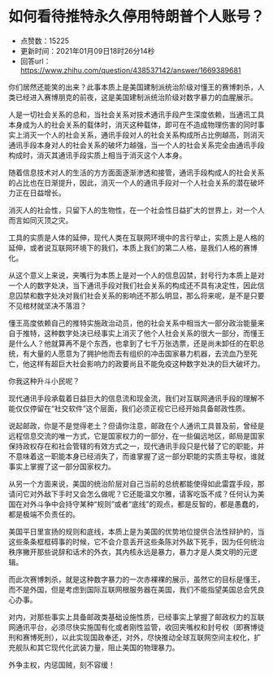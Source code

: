 # 如何看待推特永久停用特朗普个人账号？
- 点赞数：15225
- 更新时间：2021年01月09日18时26分14秒
- 回答url：https://www.zhihu.com/question/438537142/answer/1669389681
<body>
 <p data-pid="zzJ5RT5E">你们居然还能笑的出来？此事本质上是美国建制派统治阶级对懂王的赛博刺杀，人类已经进入赛博朋克的前夜，这是美国建制派统治阶级对数字暴力的血腥展示。</p>
 <p data-pid="TpXzMVu0">人是一切社会关系的总和，当社会关系对技术通讯手段产生深度依赖，当通讯工具本身成为人的社会关系的载体时，消灭这种载体，即可在不造成物理伤害的同时事实上消灭一个人的社会关系，通讯手段对人的社会关系构成所占比例越高，则消灭通讯手段本身对人的社会关系的破坏力越强，当一个人的社会关系完全由通讯手段构成时，消灭其通讯手段实质上相当于消灭这个人本身。</p>
 <p data-pid="yn501ORq">随着信息技术对人的生活的方方面面逐渐渗透和接管，通讯手段构成人的社会关系的占比也在日渐提升，因此，消灭一个人的通讯手段对一个人社会关系的潜在破坏力正在日益增长。</p>
 <p data-pid="vS9aw0Zi">消灭人的社会性，只留下人的生物性，在一个社会性日益扩大的世界上，对一个人而言如同灭顶之灾。</p>
 <p data-pid="J9oytpou">工具的实质是人体的延伸，现代人类在互联网环境中的言行举止，实质上是人格的延伸，或者说互联网环境下的我们，本质上我们的第二人格，是我们人格的赛博化。</p>
 <p data-pid="i1XhsyIm">从这个意义上来说，夹嘴行为本质上是对一个人的信息囚禁，封号行为本质上是对一个人的数字处决，当下通讯手段对我们社会关系的构成还不具有决定性，因此信息囚禁和数字处决对我们社会关系的影响还不那么明显，那么将来呢，是不是只要不见棺材就坚决不落泪？</p>
 <p data-pid="Vk3LKBxF">懂王高度依赖自己的推特实施政治动员，他的社会关系中相当大一部分政治能量来自于推特，这种数字处决已经事实上消灭了他个人社会关系的很大一部分，而懂王是什么人？他就算再不是个东西，也拿到了七千万张选票，还是尚未卸任的在职总统，有大量的人愿意为了拥护他而去有组织的冲击国家暴力机器，去流血乃至死亡，他这样有超巨大社会影响力的政要尚且不能免疫这种数字处决的巨大破坏力。</p>
 <p data-pid="h5cB1AXe">你我这种升斗小民呢？</p>
 <p data-pid="PAEDLm5y">现代通讯手段承载着日益巨大的信息流和现金流，我们对互联网通讯手段的理解不能仅仅停留在“社交软件”这个层面，我们必须正视它已经开始具备邮政性质。</p>
 <p data-pid="c2x7wbFj">说起邮政，你是不是觉得老土？但请你注意，邮政在个人通讯工具普及前，曾经是远程信息交流的唯一方式，它是国家权力的一部分，在一些偏远地区，邮局是国家保持政权存在和社会管辖的有效方式之一，现代通讯手段只是代替了它的职能，并不意味着这一职能本身已经消失了，而谁掌握了这一部分职能的实质主导权，谁就事实上掌握了这一部分国家权力。</p>
 <p data-pid="pdADBAG1">从另一个方面来说，美国的统治阶层对自己当前的总统都能使得如此雷霆手段，那请问它对外敌下手时又会怎么做呢？它还能温文尔雅，请客吃饭不成？任何认为美国在对外斗争中会持守某种“规则”或者“底线”的观点，都是反智的，都是愚蠢的，都是极端不负责任的。</p>
 <p data-pid="eUteYNaS">美国平日里宣扬的规则和底线，本质上是为美国的优势地位提供合法性辩护的，当这些条条框框碍事的时候，它不会介意丢开这些条陈对外敌下死手，因为任何统治秩序撇开那些说辞和话术的外衣，其内核永远是暴力，暴力才是人类文明的元逻辑。</p>
 <p data-pid="5_1AA_UF">而此次赛博刺杀，就是这种数字暴力的一次赤裸裸的展示，虽然它的目标是懂王，而不是外国，但是考虑到国际互联网根服务器在美国，我们不能指望美国总会凭良心办事。</p>
 <p data-pid="BjjeGIq_">对内，对那些事实上具备邮政类基础设施性质，已经事实上掌握了邮政权力的互联网通讯平台，必须尽快实施国有化或者刚性监管，收回夹嘴权和封号权（即赛博徒刑和赛博死刑），以此实现国政奉还，对外，尽快推动全球互联网空间主权化，扩充舰队和其它现代化武装力量，阻止美国的物理暴力。</p>
 <p data-pid="Ro_YVO43">外争主权，内惩国贼，刻不容缓！</p>
</body>